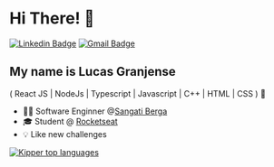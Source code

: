 <h1>Hi There! 👋</h1>

[![Linkedin Badge](https://img.shields.io/badge/-Lucas%20Granjense-363636?style=flat-square&logo=Linkedin&logoColor=white&link=https://www.linkedin.com/in/lucas-granjense-5869811b8/)](https://www.linkedin.com/in/lucas-granjense-5869811b8/)
[![Gmail Badge](https://img.shields.io/badge/-23.lucasdoliveira@gmail.com-%23363636?style=flat-square&logo=Gmail&logoColor=white&link=mailto:lorison.gilles@gmail.com)](mailto:https://img.shields.io/badge/-23.lucasdoliveira@gmail.com-c14438?style=flat-square&logo=Gmail&logoColor=white&link=mailto:lorison.gilles@gmail.com)

## My name is Lucas Granjense
( React JS | NodeJs | Typescript | Javascript | C++ | HTML | CSS ) 🚀
- 👩‍💻 Software Enginner @[Sangati Berga](https://www.sangatiberga.com.br/)
- 🎓 Student @ [Rocketseat](https://www.rocketseat.com.br/)
- 💡 Like new challenges

<div align="left">
  
[![Kipper top languages](https://github-readme-stats.vercel.app/api/top-langs/?username=luc4sgr&theme=blue-white)](https://github.com/anuraghazra/github-readme-stats)
  
 </div>

